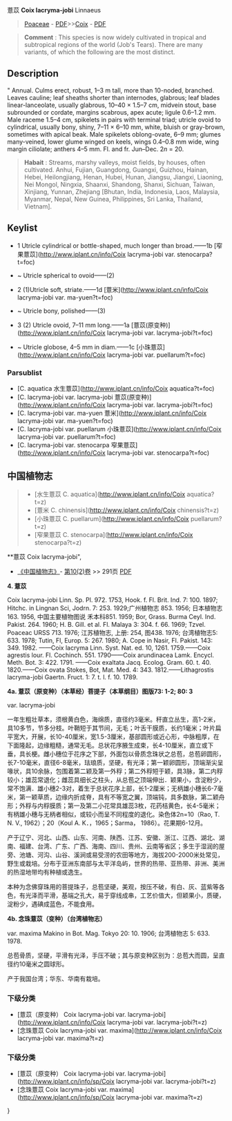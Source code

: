 薏苡 **Coix lacryma-jobi** Linnaeus

> [Poaceae](http://www.iplant.cn/info/Poaceae?t=foc) - [PDF](http://www.iplant.cn/foc/pdf/Poaceae.pdf)>>[Coix](http://www.iplant.cn/info/Coix?t=foc) - [PDF](http://www.iplant.cn/foc/pdf/Coix.pdf)

> **Comment** : 
> This species is now widely cultivated in tropical and subtropical regions of the world (Job's Tears). There are many variants, of which the following are the most distinct.

## Description
 "
Annual. Culms erect, robust, 1–3 m tall, more than 10-noded, branched. Leaves cauline; leaf sheaths shorter than internodes, glabrous; leaf blades linear-lanceolate, usually glabrous, 10–40 × 1.5–7 cm, midvein stout, base subrounded or cordate, margins scabrous, apex acute; ligule 0.6–1.2 mm. Male raceme 1.5–4 cm, spikelets in pairs with terminal triad; utricle ovoid to cylindrical, usually bony, shiny, 7–11 × 6–10 mm, white, bluish or gray-brown, sometimes with apical beak. Male spikelets oblong-ovate, 6–9 mm; glumes many-veined, lower glume winged on keels, wings 0.4–0.8 mm wide, wing margin ciliolate; anthers 4–5 mm. Fl. and fr. Jun–Dec. 2*n* = 20.

> **Habait** : 
> Streams, marshy valleys, moist fields, by houses, often cultivated. Anhui, Fujian, Guangdong, Guangxi, Guizhou, Hainan, Hebei, Heilongjiang, Henan, Hubei, Hunan, Jiangsu, Jiangxi, Liaoning, Nei Mongol, Ningxia, Shaanxi, Shandong, Shanxi, Sichuan, Taiwan, Xinjiang, Yunnan, Zhejiang [Bhutan, India, Indonesia, Laos, Malaysia, Myanmar, Nepal, New Guinea, Philippines, Sri Lanka, Thailand, Vietnam].

## Keylist

* 1 Utricle cylindrical or bottle-shaped, much longer than broad.——1b  [窄果薏苡](http://www.iplant.cn/info/Coix lacryma-jobi var. stenocarpa?t=foc)
* ~ Utricle spherical to ovoid——(2)

* 2 (1)Utricle soft, striate.——1d  [薏米](http://www.iplant.cn/info/Coix lacryma-jobi var. ma-yuen?t=foc)
* ~ Utricle bony, polished——(3)

* 3 (2) Utricle ovoid, 7–11 mm long.——1a  [薏苡(原变种)](http://www.iplant.cn/info/Coix lacryma-jobi var. lacryma-jobi?t=foc)
* ~ Utricle globose, 4–5 mm in diam.——1c  [小珠薏苡](http://www.iplant.cn/info/Coix lacryma-jobi var. puellarum?t=foc)

### Parsublist

* [C.  aquatica  水生薏苡](http://www.iplant.cn/info/Coix aquatica?t=foc)
* [C.  lacryma-jobi var. lacryma-jobi  薏苡(原变种)](http://www.iplant.cn/info/Coix lacryma-jobi var. lacryma-jobi?t=foc)
* [C.  lacryma-jobi var. ma-yuen  薏米](http://www.iplant.cn/info/Coix lacryma-jobi var. ma-yuen?t=foc)
* [C.  lacryma-jobi var. puellarum  小珠薏苡](http://www.iplant.cn/info/Coix lacryma-jobi var. puellarum?t=foc)
* [C.  lacryma-jobi var. stenocarpa  窄果薏苡](http://www.iplant.cn/info/Coix lacryma-jobi var. stenocarpa?t=foc)

## 中国植物志

> * [水生薏苡  C.  aquatica](http://www.iplant.cn/info/Coix aquatica?t=z)
> * [薏米  C.  chinensis](http://www.iplant.cn/info/Coix chinensis?t=z)
> * [小珠薏苡  C.  puellarum](http://www.iplant.cn/info/Coix puellarum?t=z)
> * [窄果薏苡  C.  stenocarpa](http://www.iplant.cn/info/Coix stenocarpa?t=z)

**薏苡 Coix lacryma-jobi",

* [《中国植物志》](http://www.iplant.cn/frps)- [第10(2)卷](http://www.iplant.cn/frps/vol/10(2)) >> 291页 [PDF](http://www.iplant.cn/frps/pdf/10(2)/291b.pdf)

**4. 薏苡**

Coix lacryma-jobi Linn. Sp. Pl. 972. 1753, Hook. f. Fl. Brit. Ind. 7: 100. 1897; Hitchc. in Lingnan Sci, Jodrn. 7: 253. 1929;广州植物志 853. 1956; 日本植物志 163. 1956, 中国主要植物图说 禾本科851. 1959; Bor, Grass. Burma Ceyl. Ind. Pakist. 264. 1960; H. B. Gill. et al. Fl. Malaya 3: 304. f. 66. 1969; Tzvel. Poaceac URSS 713. 1976; 江苏植物志, 上册: 254, 图438. 1976; 台湾植物志5: 633. 1978; Tutin, Fl, Europ. 5: 267. 1980; A. Cope in Nasir, Fl. Pakist. 143: 349. 1982. ——Coix lacryma Linn. Syst. Nat. ed. 10, 1261. 1759.——Coix agrestis lour. Fl. Cochinch. 551. 1790——Coix arundinacea Lamk. Encycl. Meth. Bot. 3: 422. 1791. ——Coix exaltata Jacq. Ecolog. Gram. 60. t. 40. 1820.——Coix ovata Stokes, Bot, Mat. Med. 4: 343. 1812.——Lithagrostis lacryma-jobi Gaertn. Fruct. 1: 7. t. l. f. 10. 1789.

**4a. 薏苡（原变种）（本草经）菩提子（本草纲目）图版73: 1-2; 80: 3**

var. lacryma-jobi

一年生粗壮草本，须根黄白色，海绵质，直径约3毫米。秆直立丛生，高1-2米，具10多节，节多分枝。叶鞘短于其节间，无毛；叶舌干膜质，长约1毫米；叶片扁平宽大，开展，长10-40厘米，宽1.5-3厘米，基部圆形或近心形，中脉粗厚，在下面隆起，边缘粗糙，通常无毛。总状花序腋生成束，长4-10厘米，直立或下垂，具长梗。雌小穗位于花序之下部，外面包以骨质念珠状之总苞，总苞卵圆形，长7-10毫米，直径6-8毫米，珐琅质，坚硬，有光泽；第一颖卵圆形，顶端渐尖呈喙状，具10余脉，包围着第二颖及第一外稃；第二外稃短于颖，具3脉，第二内稃较小；雄蕊常退化；雌蕊具细长之柱头，从总苞之顶端伸出．颖果小，含淀粉少，常不饱满．雄小穗2-3对，着生于总状花序上部，长1-2厘米；无柄雄小穗长6-7毫米，第一颖草质，边缘内折成脊，具有不等宽之翼，顶端钝，具多数脉，第二颖舟形；外稃与内稃膜质；第一及第二小花常具雄蕊3枚，花药桔黄色，长4-5毫米；有柄雄小穗与无柄者相似，或较小而呈不同程度的退化。染色体2n=10（Rao, T. N. V., 1962）；20（Koul A. K．，1965；Sarma， 1986）。花果期6-12月。

产于辽宁、河北、山西、山东、河南、陕西、江苏、安徽、浙江、江西、湖北、湖南、福建、台湾、广东、广西、海南、四川、贵州、云南等省区；多生于湿润的屋旁、池塘、河沟、山谷、溪涧或易受涝的农田等地方，海拔200-2000米处常见，野生或栽培。分布于亚洲东南部与太平洋岛屿，世界的热带、亚热带、非洲、美洲的热湿地带均有种植或逸生。

本种为念佛穿珠用的菩提珠子，总苞坚硬，美观，按压不破，有白、灰、蓝紫等各色，有光泽而平滑，基端之孔大，易于穿线成串，工艺价值大，但颖果小，质硬，淀粉少，遇碘成蓝色，不能食用。

**4b. 念珠薏苡（变种）（台湾植物志）**

var. maxima Makino in Bot. Mag. Tokyo 20: 10. 1906; 台湾植物志 5: 633. 1978.

总苞骨质，坚硬，平滑有光泽，手压不破；其与原变种区别为：总苞大而圆，呈直径约10毫米之圆球形。

产于我国台湾；华东、华南有栽培。

### 下级分类
* [薏苡（原变种）  Coix lacryma-jobi var. lacryma-jobi](http://www.iplant.cn/info/Coix lacryma-jobi var. lacryma-jobi?t=z)
* [念珠薏苡  Coix lacryma-jobi var. maxima](http://www.iplant.cn/info/Coix lacryma-jobi var. maxima?t=z)

### 下级分类
* [薏苡（原变种）  Coix lacryma-jobi var. lacryma-jobi](http://www.iplant.cn/info/sp/Coix lacryma-jobi var. lacryma-jobi?t=z)
* [念珠薏苡  Coix lacryma-jobi var. maxima](http://www.iplant.cn/info/sp/Coix lacryma-jobi var. maxima?t=z)

}